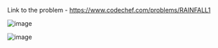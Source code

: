 Link to the problem - https://www.codechef.com/problems/RAINFALL1

![image](https://user-images.githubusercontent.com/57552973/224110140-6b2fab66-f932-41ff-ba40-fec6fbc8a76c.png)


![image](https://user-images.githubusercontent.com/57552973/224110204-89062d1f-4f9e-4d65-a08f-8ca64c156344.png)
